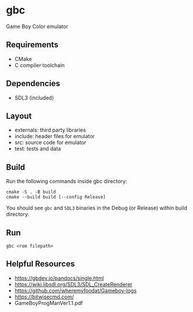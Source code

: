 # gbc

Game Boy Color emulator

## Requirements

* CMake
* C compiler toolchain


## Dependencies

* SDL3 (included)


## Layout

- externals: third party libraries
- include: header files for emulator
- src: source code for emulator
- test: tests and data

## Build

Run the following commands inside gbc directory:

	cmake -S . -B build
	cmake --build build [--config Release]


You should see `gbc` and `SDL3` binaries in the Debug (or Release) within build directory.


## Run

	gbc <rom filepath>


## Helpful Resources

- https://gbdev.io/pandocs/single.html
- https://wiki.libsdl.org/SDL3/SDL_CreateRenderer
- https://github.com/wheremyfoodat/Gameboy-logs
- https://bitwisecmd.com/
- GameBoyProgManVer1.1.pdf
